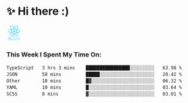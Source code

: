 <h1 align="left">✨ Hi there :)</h1>

  <a href="https://reactjs.org/" target="_blank" rel="noreferrer">   
    <img src="https://raw.githubusercontent.com/devicons/devicon/master/icons/react/react-original-wordmark.svg" alt="react" width="40"     
    height="40"/></a>
 
<h3 align="left">This Week I Spent My Time On:</h3>
<!--START_SECTION:waka-->

```txt
TypeScript   3 hrs 3 mins    ████████████████░░░░░░░░░   63.98 %
JSON         58 mins         █████░░░░░░░░░░░░░░░░░░░░   20.42 %
Other        18 mins         █▓░░░░░░░░░░░░░░░░░░░░░░░   06.32 %
YAML         10 mins         █░░░░░░░░░░░░░░░░░░░░░░░░   03.64 %
SCSS         8 mins          ▓░░░░░░░░░░░░░░░░░░░░░░░░   03.01 %
```

<!--END_SECTION:waka-->

